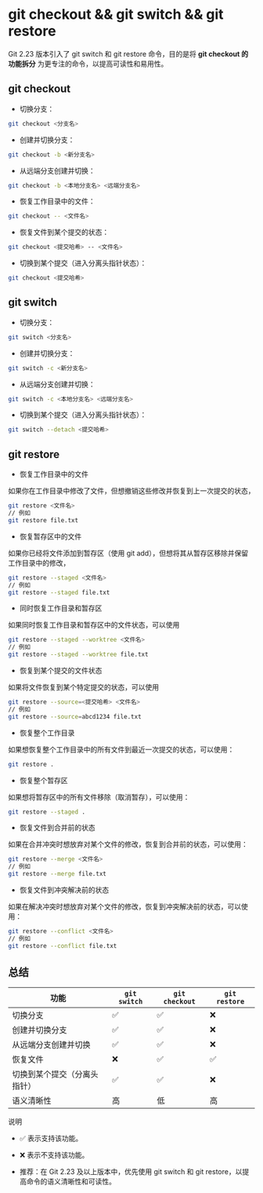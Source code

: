 # git checkout && git switch && git restore

Git 2.23 版本引入了 git switch 和 git restore 命令，目的是将 **git checkout 的功能拆分** 为更专注的命令，以提高可读性和易用性。

## git checkout

- 切换分支：

```bash
git checkout <分支名>
```

- 创建并切换分支：

```bash
git checkout -b <新分支名>
```

- 从远端分支创建并切换：

```bash
git checkout -b <本地分支名> <远端分支名>
```

- 恢复工作目录中的文件：

```bash
git checkout -- <文件名>
```

- 恢复文件到某个提交的状态：

```bash
git checkout <提交哈希> -- <文件名>
```

- 切换到某个提交（进入分离头指针状态）：

```bash
git checkout <提交哈希>
```

## git switch

- 切换分支：

```bash
git switch <分支名>
```

- 创建并切换分支：

```bash
git switch -c <新分支名>
```

- 从远端分支创建并切换：

```bash
git switch -c <本地分支名> <远端分支名>
```

- 切换到某个提交（进入分离头指针状态）：

```bash
git switch --detach <提交哈希>
```

## git restore

- 恢复工作目录中的文件

如果你在工作目录中修改了文件，但想撤销这些修改并恢复到上一次提交的状态，

```bash
git restore <文件名>
// 例如
git restore file.txt
```

- 恢复暂存区中的文件

如果你已经将文件添加到暂存区（使用 git add），但想将其从暂存区移除并保留工作目录中的修改，

```bash
git restore --staged <文件名>
// 例如
git restore --staged file.txt
```

- 同时恢复工作目录和暂存区

如果同时恢复工作目录和暂存区中的文件状态，可以使用

```bash
git restore --staged --worktree <文件名>
// 例如
git restore --staged --worktree file.txt
```

- 恢复到某个提交的文件状态

如果将文件恢复到某个特定提交的状态，可以使用

```bash
git restore --source=<提交哈希> <文件名>
// 例如
git restore --source=abcd1234 file.txt
```

- 恢复整个工作目录

如果想恢复整个工作目录中的所有文件到最近一次提交的状态，可以使用：

```bash
git restore .
```

- 恢复整个暂存区

如果想将暂存区中的所有文件移除（取消暂存），可以使用：

```bash
git restore --staged .
```

- 恢复文件到合并前的状态

如果在合并冲突时想放弃对某个文件的修改，恢复到合并前的状态，可以使用：

```bash
git restore --merge <文件名>
// 例如
git restore --merge file.txt
```

- 恢复文件到冲突解决前的状态

如果在解决冲突时想放弃对某个文件的修改，恢复到冲突解决前的状态，可以使用：

```bash
git restore --conflict <文件名>
// 例如
git restore --conflict file.txt
```

## 总结

| 功能                         | `git switch` | `git checkout` | `git restore` |
| ---------------------------- | ------------ | -------------- | ------------- |
| 切换分支                     | ✅           | ✅             | ❌            |
| 创建并切换分支               | ✅           | ✅             | ❌            |
| 从远端分支创建并切换         | ✅           | ✅             | ❌            |
| 恢复文件                     | ❌           | ✅             | ✅            |
| 切换到某个提交（分离头指针） | ✅           | ✅             | ❌            |
| 语义清晰性                   | 高           | 低             | 高            |

说明

- ✅ 表示支持该功能。

- ❌ 表示不支持该功能。

- 推荐：在 Git 2.23 及以上版本中，优先使用 git switch 和 git restore，以提高命令的语义清晰性和可读性。
